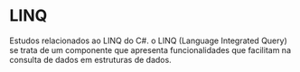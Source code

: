 # LINQ

Estudos relacionados ao LINQ do C#. o LINQ (Language Integrated Query) se trata de um componente que apresenta funcionalidades que facilitam na consulta de dados em estruturas de dados.
